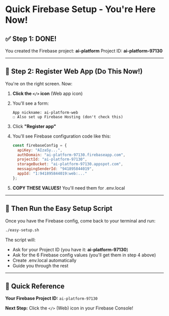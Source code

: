 # Quick Firebase Setup - You're Here Now!

## ✅ Step 1: DONE!
You created the Firebase project: **ai-platform**
Project ID: **ai-platform-97130**

---

## 📱 Step 2: Register Web App (Do This Now!)

You're on the right screen. Now:

1. **Click the `</>` icon** (Web app icon)

2. You'll see a form:
   ```
   App nickname: ai-platform-web
   ☐ Also set up Firebase Hosting (don't check this)
   ```

3. Click **"Register app"**

4. You'll see Firebase configuration code like this:
   ```javascript
   const firebaseConfig = {
     apiKey: "AIzaSy...",
     authDomain: "ai-platform-97130.firebaseapp.com",
     projectId: "ai-platform-97130",
     storageBucket: "ai-platform-97130.appspot.com",
     messagingSenderId: "941895844019",
     appId: "1:941895844019:web:..."
   };
   ```

5. **COPY THESE VALUES!** You'll need them for .env.local

---

## 🚀 Then Run the Easy Setup Script

Once you have the Firebase config, come back to your terminal and run:

```bash
./easy-setup.sh
```

The script will:
- Ask for your Project ID (you have it: **ai-platform-97130**)
- Ask for the 6 Firebase config values (you'll get them in step 4 above)
- Create .env.local automatically
- Guide you through the rest

---

## 📝 Quick Reference

**Your Firebase Project ID:** `ai-platform-97130`

**Next Step:** Click the `</>` (Web) icon in your Firebase Console!

